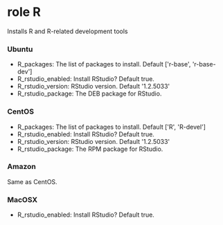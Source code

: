 # role R

Installs R and R-related development tools

### Ubuntu

* R_packages: The list of packages to install.  Default ['r-base', 'r-base-dev']
* R_rstudio_enabled: Install RStudio?  Default true.
* R_rstudio_version: RStudio version.  Default '1.2.5033'
* R_rstudio_package: The DEB package for RStudio.

### CentOS

* R_packages: The list of packages to install.  Default ['R', 'R-devel']
* R_rstudio_enabled: Install RStudio?  Default true.
* R_rstudio_version: RStudio version.  Default '1.2.5033'
* R_rstudio_package: The RPM package for RStudio.

### Amazon

Same as CentOS.

### MacOSX

* R_rstudio_enabled: Install RStudio?  Default true.
